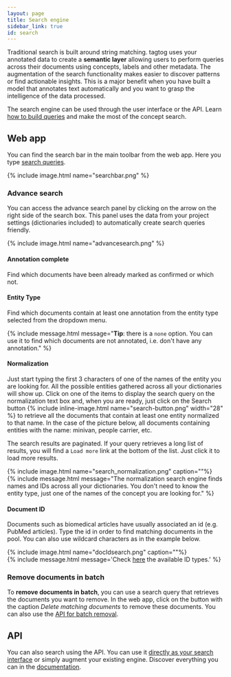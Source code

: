 ```yaml
---
layout: page
title: Search engine
sidebar_link: true
id: search
---
```

<div class="two-third-col">
  <p>Traditional search is built around string matching. tagtog uses your annotated data to create a <strong>semantic layer</strong> allowing users to perform queries across their documents using concepts, labels and other metadata. The augmentation of the search functionality makes easier to discover patterns or find actionable insights. This is a major benefit when you have built a model that annotates text automatically and you want to grasp the intelligence of the data processed.</p>
  <p>The search engine can be used through the user interface or the API. Learn <a href="/search-queries.html">how to build queries</a> and make the most of the concept search.</p> 
</div>
<div class="one-third-col">
</div>

<div class="two-third-col">
  <h2>Web app</h2>
  <p>You can find the search bar in the main toolbar from the web app. Here you type <a href="/search-queries.html">search queries</a>.</p>
  {% include image.html name="searchbar.png" %}
</div>
<div class="one-third-col">

</div>
<div class="two-third-col">
  <h3>Advance search</h3>
  <p>You can access the advance search panel by clicking on the arrow on the right side of the search box. This panel uses the data from your project settings (dictionaries included) to automatically create search queries friendly.</p>
  {% include image.html name="advancesearch.png" %}
</div>
<div class="one-third-col">
</div>
<div class="two-third-col">
  <h4>Annotation complete</h4>
  <p>Find which documents have been already marked as confirmed or which not.</p>
</div>
<div class="one-third-col">
</div>
<div class="two-third-col">
  <h4>Entity Type</h4>
  <p>Find which documents contain at least one annotation from the entity type selected from the dropdown menu.</p>
</div>
<div class="one-third-col">
  {% include message.html message="<strong>Tip</strong>: there is a <code>none</code> option. You can use it to find which documents are not annotated, i.e. don't have any annotation." %}
</div>
<div class="two-third-col">
  <h4>Normalization</h4>
  <p>Just start typing the first 3 characters of one of the names of the entity you are looking for. All the possible entities gathered across all your dictionaries will show up. Click on one of the items to display the search query on the normalization text box and, when you are ready, just click on the Search button {% include inline-image.html name="search-button.png" width="28" %} to retrieve all the documents that contain at least one entity normalized to that name. In the case of the picture below, all documents containing entities with the name: minivan, people carrier, etc.</p>
  <p>The search results are paginated. If your query retrieves a long list of results, you will find a <code>Load more</code> link at the bottom of the list. Just click it to load more results.</p>
  {% include image.html name="search_normalization.png" caption=""%}
</div>
<div class="one-third-col">
  {% include message.html message="The normalization search engine finds names and IDs across all your dictionaries. You don't need to know the entity type, just one of the names of the concept you are looking for." %}
</div>
<div class="two-third-col">
  <h4>Document ID</h4>
  <p>Documents such as biomedical articles have usually associated an id (e.g. PubMed articles). Type the id in order to find matching documents in the pool. You can also use wildcard characters as in the example below.</p>
  {% include image.html name="docIdsearch.png" caption=""%}
</div>
<div class="one-third-col">
  {% include message.html message='Check <a href="/API.html#idtype-parameter">here</a> the available ID types.' %}
</div>
<div class="two-third-col">
  <h3>Remove documents in batch</h3>
  <p>To <strong>remove documents in batch</strong>, you can use a search query that retrieves the documents you want to remove. In the web app, click on the button with the caption <i>Delete matching documents</i> to remove these documents. You can also use the <a title="API - Delete" href="/API.html#delete-documents-delete">API for batch removal</a>.</p>
</div>
<div class="one-third-col">
</div>

<div class="two-third-col">
  <h2>API</h2>
  <p>You can also search using the API. You can use it <a href="/#index-your-data">directly as your search interface</a> or simply augment your existing engine. Discover everything you can in the <a href="/API.html#search-documents-in-a-project-get">documentation</a>.</p>
</div>
<div class="one-third-col">
</div>

